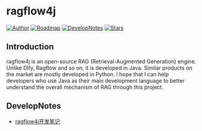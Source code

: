 
# ragflow4j
[![Author](https://img.shields.io/badge/Author-%E4%B8%AD%E9%BE%84%E7%A8%8B%E5%BA%8F%E5%91%98-blue.svg)](https://www.shanruifeng.win)
[![Roadmap](https://img.shields.io/badge/Roadmap-8A2BE2)]([https://github.com/aaronshan/ragflow4j](https://github.com/aaronshan/ragflow4j/blob/main/roadmap-2025.md))
[![DevelopNotes](https://img.shields.io/badge/DevelopNotes-25c2a0)]([https://mp.weixin.qq.com/mp/appmsgalbum?__biz=MzU5ODExNDg2Nw==&action=getalbum&album_id=3878335724239667202#wechat_redirect](https://mp.weixin.qq.com/mp/appmsgalbum?__biz=MzU5ODExNDg2Nw==&action=getalbum&album_id=3878335724239667202#wechat_redirect))
[![Stars](https://img.shields.io/github/stars/aaronshan/ragflow4j.svg?label=Stars&style=social)](https://github.com/aaronshan/ragflow4j)

## Introduction

ragflow4j is an open-source RAG (Retrieval-Augmented Generation) engine. Unlike Dify, Ragflow and so on, it is developed in Java. Similar products on the market are mostly developed in Python. I hope that I can help developers who use Java as their main development language to better understand the overall mechanism of RAG  through this project.

## DevelopNotes

* [ragflow4j开发笔记](https://mp.weixin.qq.com/mp/appmsgalbum?__biz=MzU5ODExNDg2Nw==&action=getalbum&album_id=3878335724239667202#wechat_redirect)
